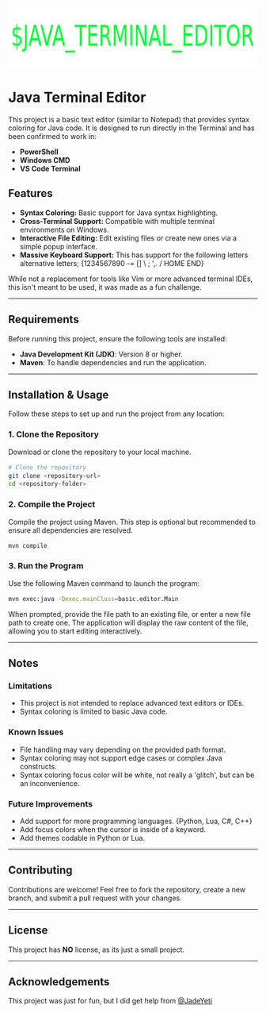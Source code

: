 <div align="center">
  <img src="icon.png" width = 756px height = 124px/>
</div>

# Java Terminal Editor

This project is a basic text editor (similar to Notepad) that provides syntax coloring for Java code. It is designed to run directly in the Terminal and has been confirmed to work in:

- **PowerShell**
- **Windows CMD**
- **VS Code Terminal**

## Features
- **Syntax Coloring:** Basic support for Java syntax highlighting.
- **Cross-Terminal Support:** Compatible with multiple terminal environments on Windows.
- **Interactive File Editing:** Edit existing files or create new ones via a simple popup interface.
- **Massive Keyboard Support:** This has support for the following letters alternative letters; {1234567890 -= [] \ ; ',. / HOME END}

While not a replacement for tools like Vim or more advanced terminal IDEs, this isn't meant to be used, it was made as a fun challenge.

---

## Requirements
Before running this project, ensure the following tools are installed:

- **Java Development Kit (JDK)**: Version 8 or higher.
- **Maven**: To handle dependencies and run the application.

---

## Installation & Usage
Follow these steps to set up and run the project from any location:

### 1. Clone the Repository
Download or clone the repository to your local machine.

```bash
# Clone the repository
git clone <repository-url>
cd <repository-folder>
```

### 2. Compile the Project
Compile the project using Maven. This step is optional but recommended to ensure all dependencies are resolved.

```bash
mvn compile
```

### 3. Run the Program
Use the following Maven command to launch the program:

```bash
mvn exec:java -Dexec.mainClass=basic.editor.Main
```

When prompted, provide the file path to an existing file, or enter a new file path to create one. The application will display the raw content of the file, allowing you to start editing interactively.

---

## Notes

### Limitations
- This project is not intended to replace advanced text editors or IDEs.
- Syntax coloring is limited to basic Java code.

### Known Issues
- File handling may vary depending on the provided path format.
- Syntax coloring may not support edge cases or complex Java constructs.
- Syntax coloring focus color will be white, not really a 'glitch', but can be an inconvenience.

### Future Improvements
- Add support for more programming languages. {Python, Lua, C#, C++}
- Add focus colors when the cursor is inside of a keyword.
- Add themes codable in Python or Lua.

---

## Contributing
Contributions are welcome! Feel free to fork the repository, create a new branch, and submit a pull request with your changes.

---

## License
This project has **NO** license, as its just a small project.

---

## Acknowledgements
This project was just for fun, but I did get help from [@JadeYeti](https://github.com/Jadeeeeeeeeeeee)



